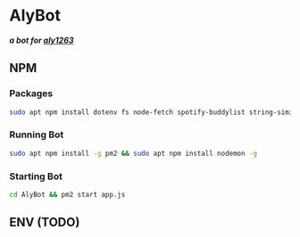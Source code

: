 # AlyBot
***a bot for [aly1263](https://twitch.tv/aly1263)***

## NPM

### Packages

```bash
sudo apt npm install dotenv fs node-fetch spotify-buddylist string-similarity tmi.js ws
```

### Running Bot

```bash
sudo apt npm install -g pm2 && sudo apt npm install nodemon -g
```

### Starting Bot

```bash
cd AlyBot && pm2 start app.js
```

## ENV  **(TODO)**